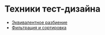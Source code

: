 # Техники тест-дизайна

 - [Эквивалентное разбиение](https://docs.google.com/spreadsheets/d/1Rjl12VtMfW9bMlizwQOesF5Se-A2eyNKsqJv2RfWUK0/edit?usp=sharing)
 - [Фильтрация и сортировка](https://docs.google.com/spreadsheets/d/1ABEX7U-Ge8emcBxG5NU4V0WW2KuCZyHINPHc5z0a-Lk/edit?usp=sharing)
